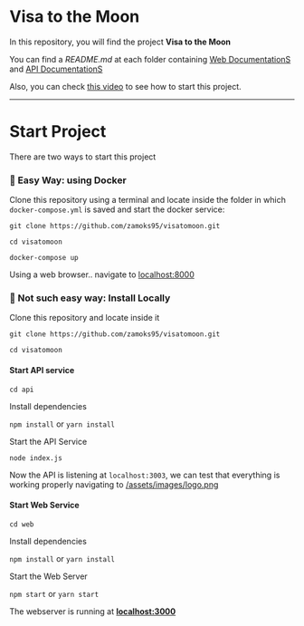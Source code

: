 # Visa to the Moon

In this repository, you will find the project **Visa to the Moon**

You can find a *README.md* at each folder containing [Web DocumentationS](
https://github.com/zamoks95/visatomoon/blob/main/web/README.md) and [API DocumentationS](
https://github.com/zamoks95/visatomoon/blob/main/api/README.md)

Also, you can check [this video](https://youtu.be/svO95wQ_zjs) to see how to start this project.

---

# Start Project

There are two ways to start this project

### 🐳 Easy Way: using Docker

Clone this repository using a terminal and locate inside the folder in which `docker-compose.yml` is saved and start the docker service:

```
git clone https://github.com/zamoks95/visatomoon.git

cd visatomoon

docker-compose up

```

Using a web browser.. navigate to [localhost:8000](http://localhost:8000)


### 🔨 Not such easy way: Install Locally

Clone this repository and locate inside it

```git clone https://github.com/zamoks95/visatomoon.git```

```cd visatomoon```

#### Start API service

```cd api```

Install dependencies

```npm install``` or ```yarn install```

Start the API Service

```node index.js```

Now the API is listening at ```localhost:3003```,
we can test that everything is working properly navigating to [/assets/images/logo.png](http://localhost:3003/assets/images/logo.png)

#### Start Web Service

```cd web```

Install dependencies

```npm install``` or ```yarn install```

Start the Web Server

```npm start``` or ```yarn start```

The webserver is running at  **[localhost:3000](http://localhost:3000)**

